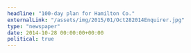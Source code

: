 ```yaml
---
headline: "100-day plan for Hamilton Co."
externalLink: "/assets/img/2015/01/Oct282014Enquirer.jpg"
type: "newspaper"
date: 2014-10-28 00:00:00+00:00
political: true
---
```

